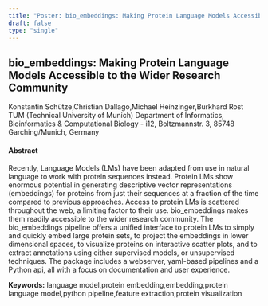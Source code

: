 ```yaml
---
title: "Poster: bio_embeddings: Making Protein Language Models Accessible to the Wider Research Community"
draft: false
type: "single"
---
```


## bio_embeddings: Making Protein Language Models Accessible to the Wider Research Community
Konstantin Schütze,Christian Dallago,Michael Heinzinger,Burkhard Rost
TUM (Technical University of Munich) Department of Informatics, Bioinformatics & Computational Biology - i12, Boltzmannstr. 3, 85748 Garching/Munich, Germany
#### Abstract

Recently, Language Models (LMs) have been adapted from use in natural language to work with protein sequences instead. Protein LMs show enormous potential in generating descriptive vector representations (embeddings) for proteins from just their sequences at a fraction of the time compared to previous approaches. Access to protein LMs is scattered throughout the web, a limiting factor to their use. bio_embeddings makes them readily accessible to the wider research community. The bio_embeddings pipeline offers a unified interface to protein LMs to simply and quickly embed large protein sets, to project the embeddings in lower dimensional spaces, to visualize proteins on interactive scatter plots, and to extract annotations using either supervised models, or unsupervised techniques. The package includes a webserver, yaml-based pipelines and a Python api, all with a focus on documentation and user experience.

**Keywords:** language model,protein embedding,embedding,protein language model,python pipeline,feature extraction,protein visualization
